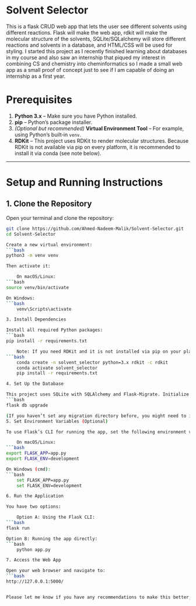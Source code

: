 # Solvent Selector

This is a flask CRUD web app that lets the user see different solvents using different reactions. Flask will make the web app, rdkit will make the molecular structure of the solvents, SQLite/SQLalchemy will store different reactions and solvents in a database, and HTML/CSS will be used for styling. I started this project as I recently finished learning about databases in my course and also saw an internship that piqued my interest in combining CS and chemistry into cheminformatics so I made a small web app as a small proof of concept just to see if I am capable of doing an internship as a first year.
# Prerequisites

1. **Python 3.x** – Make sure you have Python installed.
2. **pip** – Python’s package installer.
3. *(Optional but recommended)* **Virtual Environment Tool** – For example, using Python’s built‑in `venv`.
4. **RDKit** – This project uses RDKit to render molecular structures. Because RDKit is not available via pip on every platform, it is recommended to install it via conda (see note below).

---

# Setup and Running Instructions

## 1. Clone the Repository

Open your terminal and clone the repository:
```bash
git clone https://github.com/Ahmed-Nadeem-Malik/Solvent-Selector.git
cd Solvent-Selector

Create a new virtual environment:
```bash
python3 -m venv venv

Then activate it:

    On macOS/Linux:
```bash
source venv/bin/activate

On Windows:
```bash
    venv\Scripts\activate

3. Install Dependencies

Install all required Python packages:
```bash
pip install -r requirements.txt

    Note: If you need RDKit and it is not installed via pip on your platform, it is recommended to use conda. For example:
```bash
    conda create -n solvent_selector python=3.x rdkit -c rdkit
    conda activate solvent_selector
    pip install -r requirements.txt

4. Set Up the Database

This project uses SQLite with SQLAlchemy and Flask‑Migrate. Initialize (or upgrade) your database by running:
```bash
flask db upgrade

(If you haven’t set any migration directory before, you might need to initialize it first with flask db init—however, the repository already contains a migrations folder.)
5. Set Environment Variables (Optional)

To use Flask’s CLI for running the app, set the following environment variables:

    On macOS/Linux:
```bash
export FLASK_APP=app.py
export FLASK_ENV=development

On Windows (cmd):
```bash
    set FLASK_APP=app.py
    set FLASK_ENV=development

6. Run the Application

You have two options:

    Option A: Using the Flask CLI:
```bash
flask run

Option B: Running the app directly:
```bash
    python app.py

7. Access the Web App

Open your web browser and navigate to:
```bash
http://127.0.0.1:5000/


Please let me know if you have any recommendations to make this better, I just want to improve as a programmer :)
